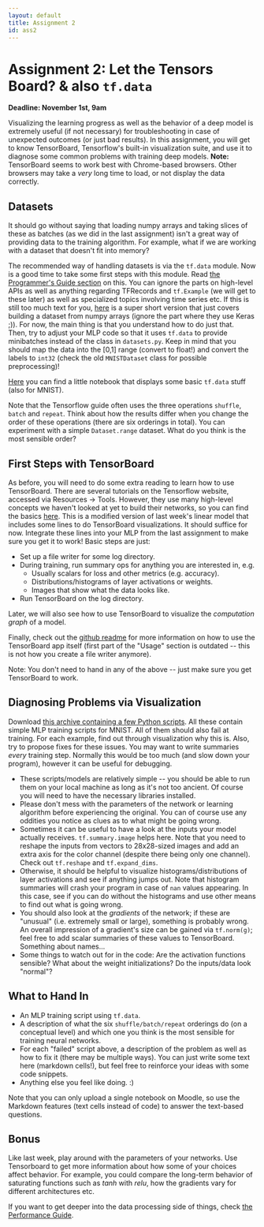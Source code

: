 ```yaml
---
layout: default
title: Assignment 2
id: ass2
---
```



# Assignment 2: Let the Tensors Board? & also `tf.data`
**Deadline: November 1st, 9am**

Visualizing the learning progress as well as the behavior of a deep model is
extremely useful (if not necessary) for troubleshooting in case of unexpected
outcomes (or just bad results). In this assignment, you will get to know
TensorBoard, Tensorflow's built-in visualization suite, and use it to diagnose
some common problems with training deep models. **Note:** TensorBoard seems to
work best with Chrome-based browsers. Other browsers may take a *very* long
time to load, or not display the data correctly.


## Datasets

It should go without saying that loading numpy arrays and taking slices of
these as batches (as we did in the last assignment) isn't a great way of 
providing data to the training algorithm.
For example, what if we are working with a dataset that doesn't fit into
memory? 

The recommended way of handling datasets is via the `tf.data` module.
Now is a good time to take some first steps with this module. Read
[the Programmer's Guide section](https://www.tensorflow.org/guide/data)
on this. You can ignore the parts on high-level APIs as well as anything
regarding TFRecords and `tf.Example` (we will get to these later) as well as
specialized topics involving time series etc. If this is still too much text for
you, [here](https://www.tensorflow.org/tutorials/load_data/numpy) is a super short
version that just covers building a dataset from numpy arrays (ignore the part
where they use Keras ;)).
For now, the main thing is that you understand how to do just that.  
Then, try to adjust your MLP code so that it uses `tf.data` to provide 
minibatches instead of the class in `datasets.py`. Keep in mind that you should
 map the data into the [0,1] range (convert to float!)
and convert the labels to `int32` (check the old
 `MNISTDataset` class for possible preprocessing)!
 
[Here](https://ovgu-ailab.github.io/idl2021/assignments/2/tf_data.ipynb) you
can find a little notebook that displays some basic `tf.data` stuff (also for
MNIST).

Note that the Tensorflow guide often uses the three operations `shuffle`,
`batch` and `repeat`. Think about how the results differ when you change the
order of these operations (there are six orderings in total). You can
experiment with a simple `Dataset.range` dataset. What do you think is the most
sensible order?


## First Steps with TensorBoard

As before, you will need to do some extra reading to learn how to use
TensorBoard. There are several tutorials on the Tensorflow website, accessed via
Resources -> Tools. However, they use many high-level concepts we haven't
looked at yet to build their networks, so you can find the basics 
[here](https://ovgu-ailab.github.io/idl2021/assignments/2/linear_tb.ipynb).
This is a modified version of last week's linear model that includes some lines
to do TensorBoard visualizations. It should suffice for now.
Integrate these lines into your MLP from the last assignment
to make sure you get it to work! Basic steps are just:
- Set up a file writer for some log directory.
- During training, run summary ops for anything you are interested in, e.g.
  - Usually scalars for loss and other metrics (e.g. accuracy).
  - Distributions/histograms of layer activations or weights.
  - Images that show what the data looks like.
- Run TensorBoard on the log directory.

Later, we will also see how to use TensorBoard to visualize the _computation
graph_ of a model.

Finally,
check out the [github readme](https://github.com/tensorflow/tensorboard) for
more information on how to use the TensorBoard app itself (first part of the
"Usage" section is outdated -- this is not how you create a file writer anymore).

Note: You don't need to hand in any of the above -- just make sure you get
TensorBoard to work.


## Diagnosing Problems via Visualization

Download [this archive containing a few Python scripts](https://ovgu-ailab.github.io/idl2021/assignments/2/EPIC_DEEP_LEARNING_FAIL_COMPILATION_OCTOBER_2021.zip).
All these contain simple MLP training scripts for MNIST. All of them
should also fail at training. For each example, find out through visualization
why this is. Also, try to propose fixes for these issues. You may want to write
summaries _every_ training step. Normally this would be too much (and slow down
your program), however it can be useful for debugging.

- These scripts/models are relatively simple -- you should be able to run them
  on your local machine as long as it's not too ancient. Of course you will
  need to have the necessary libraries installed.
- Please don't mess with the
parameters of the network or learning algorithm before experiencing the
original. You can of course use any oddities you notice as clues as to what
might be going wrong.
- Sometimes it can be useful to have a look at the inputs your model actually
receives. `tf.summary.image` helps here. Note that you need to reshape the
inputs from vectors to 28x28-sized images and add an extra axis for the color
channel (despite there being only one channel). Check out `tf.reshape` and
`tf.expand_dims`.
- Otherwise, it should be helpful to visualize histograms/distributions of layer
activations and see if anything jumps out. Note that histogram summaries will
crash your program in case of `nan` values appearing. In this case, see if you
can do without the histograms and use other means to find out what is going
wrong.
- You should also look at the *gradients* of the network; if these are "unusual"
(i.e. extremely small or large), something is probably wrong. 
An overall impression of a gradient's size
can be gained via `tf.norm(g)`; feel free to add scalar summaries of these
values to TensorBoard. Something about names...
- Some things to watch out for in the code: Are the activation functions sensible?
What about the weight initializations? Do the inputs/data look "normal"?
  

## What to Hand In

- An MLP training script using `tf.data`.
- A description of what the six `shuffle/batch/repeat` orderings do (on a
conceptual level) and which one you think is the most sensible for training
neural networks.
- For each "failed" script above, a description of the problem as well as how
to fix it (there may be multiple ways). You can just write some text here
(markdown cells!), but feel free to reinforce your ideas with some code snippets.
- Anything else you feel like doing. :)

Note that you can only upload a single notebook on Moodle, so use the Markdown
features (text cells instead of code) to answer the text-based questions.


## Bonus

Like last week, play around with the parameters of your networks. Use
Tensorboard to get more information about how some of your choices affect
behavior. For example, you could compare the long-term behavior of saturating
functions such as *tanh* with *relu*, how the gradients vary for different
architectures etc.

If you want to get deeper into the data processing side of things, check
[the Performance Guide](https://www.tensorflow.org/guide/data_performance).

